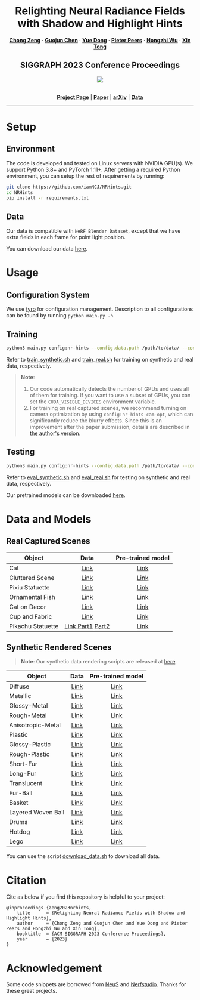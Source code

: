 <p align="center">

  <h1 align="center">Relighting Neural Radiance Fields with Shadow and Highlight Hints</h1>
  <p align="center">
    <a href="https://www.chong-zeng.com/"><strong>Chong Zeng</strong></a>
    ·
    <a href="https://www.microsoft.com/en-us/research/people/guoch/"><strong>Guojun Chen</strong></a>
    ·
    <a href="https://yuedong.shading.me/"><strong>Yue Dong</strong></a>
    ·
    <a href="https://www.cs.wm.edu/~ppeers/"><strong>Pieter Peers</strong></a>
    ·
    <a href="https://svbrdf.github.io/"><strong>Hongzhi Wu</strong></a>
    ·
    <a href="https://www.microsoft.com/en-us/research/people/xtong/"><strong>Xin Tong</strong></a>
  </p>
  <h2 align="center">SIGGRAPH 2023 Conference Proceedings</h2>
  <div align="center">
    <img src="nrhints-teaser.png">
  </div>

  <p align="center">
  <br>
    <a href="https://nrhints.github.io/"><strong>Project Page</strong></a>
    |
    <a href="https://nrhints.github.io/pdfs/nrhints-sig23.pdf"><strong>Paper</strong></a>
    |
    <a href="https://arxiv.org/abs/2308.13404"><strong>arXiv</strong></a>
    |
    <a href="#data-and-models"><strong>Data</strong></a>
  </p>
</p>

---

# Setup

## Environment

The code is developed and tested on Linux servers with NVIDIA GPU(s). We support Python 3.8+ and PyTorch 1.11+. After getting a required Python environment, you can setup the rest of requirements by running:

```bash
git clone https://github.com/iamNCJ/NRHints.git
cd NRHints
pip install -r requirements.txt
```

## Data

Our data is compatible with `NeRF Blender Dataset`, except that we have extra fields in each frame for point light position.

You can download our data [here](#data-and-models).

# Usage

## Configuration System

We use [tyro](https://github.com/brentyi/tyro) for configuration management. Description to all configurations can be found by running `python main.py -h`.

## Training

```bash
python3 main.py config:nr-hints --config.data.path /path/to/data/ --config.scene-name XXX
```

Refer to [train_synthetic.sh](scripts/train_synthetic.sh) and [train_real.sh](scripts/train_real.sh) for training on synthetic and real data, respectively.

> **Note**: 
> 1. Our code automatically detects the number of GPUs and uses all of them for training. If you want to use a subset of GPUs, you can set the `CUDA_VISIBLE_DEVICES` environment variable.
> 2. For training on real captured scenes, we recommend turning on camera optimization by using `config:nr-hints-cam-opt`, which can significantly reduce the blurry effects. Since this is an improvement after the paper submission, details are described in [the author's version](https://arxiv.org/abs/2308.13404).

## Testing

```bash
python3 main.py config:nr-hints --config.data.path /path/to/data/ --config.scene-name XXX --config.evaluation-only True
```

Refer to [eval_synthetic.sh](scripts/eval_synthetic.sh) and [eval_real.sh](scripts/eval_real.sh) for testing on synthetic and real data, respectively.

Our pretrained models can be downloaded [here](#data-and-models).


# Data and Models

## Real Captured Scenes

| Object      | Data        | Pre-trained model        |
| ----------- | :----------: | :-----------: |
| Cat | [Link](https://igwebhost.azurewebsites.net/NRHints/Data/Real/Cat.zip)        | [Link](https://igwebhost.azurewebsites.net/NRHints/Model/Real/Cat_step_1000000.ckpt) |
| Cluttered Scene  | [Link](https://igwebhost.azurewebsites.net/NRHints/Data/Real/FurScene.zip)        | [Link](https://igwebhost.azurewebsites.net/NRHints/Model/Real/FurScene_step_1000000.ckpt) |
| Pixiu Statuette   | [Link](https://igwebhost.azurewebsites.net/NRHints/Data/Real/Pixiu.zip)        | [Link](https://igwebhost.azurewebsites.net/NRHints/Model/Real/Pixiu_step_1000000.ckpt) |
| Ornamental Fish | [Link](https://igwebhost.azurewebsites.net/NRHints/Data/Real/Fish.zip)        | [Link](https://igwebhost.azurewebsites.net/NRHints/Model/Real/Fish_step_1000000.ckpt) |
| Cat on Decor   | [Link](https://igwebhost.azurewebsites.net/NRHints/Data/Real/CatSmall.zip)        | [Link](https://igwebhost.azurewebsites.net/NRHints/Model/Real/CatSmall_step_1000000.ckpt) |
| Cup and Fabric   | [Link](https://igwebhost.azurewebsites.net/NRHints/Data/Real/CupFabric.zip)        | [Link](https://igwebhost.azurewebsites.net/NRHints/Model/Real/CupFabric_step_1000000.ckpt) |
| Pikachu Statuette   | [Link Part1](https://igwebhost.azurewebsites.net/NRHints/Data/Real/Pikachu01.zip) [Part2](https://igwebhost.azurewebsites.net/NRHints/Data/Real/Pikachu02.zip)       | [Link](https://igwebhost.azurewebsites.net/NRHints/Model/Real/Pikachu_step_1000000.ckpt) |

## Synthetic Rendered Scenes

> **Note**:
> Our synthetic data rendering scripts are released at [here](https://github.com/iamNCJ/bpy-helper/tree/main/examples/nrhints-data).

| Object      | Data        | Pre-trained model        |
| ----------- | :----------: | :-----------: |
|  Diffuse  | [Link](https://igwebhost.azurewebsites.net/NRHints/Data/Synthetic/Cup_Plane_Diffuse_PL_500.zip)        | [Link](https://igwebhost.azurewebsites.net/NRHints/Model/Synthetic/Cup_Plane_Diffuse_PL_500_step_1000000.ckpt) |
|  Metallic  | [Link](https://igwebhost.azurewebsites.net/NRHints/Data/Synthetic/Cup_Plane_Metal_PL_500.zip)        | [Link](https://igwebhost.azurewebsites.net/NRHints/Model/Synthetic/Cup_Plane_Metal_PL_500_step_1000000.ckpt) |
|  Glossy-Metal  | [Link](https://igwebhost.azurewebsites.net/NRHints/Data/Synthetic/Cup_Plane_Metal_Rough_PL_500.zip)        | [Link](https://igwebhost.azurewebsites.net/NRHints/Model/Synthetic/Cup_Plane_Metal_Rough_PL_500_step_1000000.ckpt) |
|  Rough-Metal  | [Link](https://igwebhost.azurewebsites.net/NRHints/Data/Synthetic/Cup_Plane_Metal_VeryRough_PL_500.zip)        | [Link](https://igwebhost.azurewebsites.net/NRHints/Model/Synthetic/Cup_Plane_Metal_VeryRough_PL_500_step_1000000.ckpt) |
|  Anisotropic-Metal  | [Link](https://igwebhost.azurewebsites.net/NRHints/Data/Synthetic/Cup_Plane_Metal_Aniso_PL_500.zip)        | [Link](https://igwebhost.azurewebsites.net/NRHints/Model/Synthetic/Cup_Plane_Metal_Aniso_PL_500_step_1000000.ckpt) |
|  Plastic  | [Link](https://igwebhost.azurewebsites.net/NRHints/Data/Synthetic/Cup_Plane_NonMetal_PL_500.zip)        | [Link](https://igwebhost.azurewebsites.net/NRHints/Model/Synthetic/Cup_Plane_NonMetal_PL_500_step_1000000.ckpt) |
|  Glossy-Plastic  | [Link](https://igwebhost.azurewebsites.net/NRHints/Data/Synthetic/Cup_Plane_NonMetal_Rough_PL_500.zip)        | [Link](https://igwebhost.azurewebsites.net/NRHints/Model/Synthetic/Cup_Plane_NonMetal_Rough_PL_500_step_1000000.ckpt) |
|  Rough-Plastic  | [Link](https://igwebhost.azurewebsites.net/NRHints/Data/Synthetic/Cup_Plane_NonMetal_VeryRough_PL_500.zip)        | [Link](https://igwebhost.azurewebsites.net/NRHints/Model/Synthetic/Cup_Plane_NonMetal_VeryRough_PL_500_step_1000000.ckpt) |
|  Short-Fur  | [Link](https://igwebhost.azurewebsites.net/NRHints/Data/Synthetic/Cup_Plane_ShortFur_PL_500.zip)        | [Link](https://igwebhost.azurewebsites.net/NRHints/Model/Synthetic/Cup_Plane_ShortFur_PL_500_step_1000000.ckpt) |
|  Long-Fur  | [Link](https://igwebhost.azurewebsites.net/NRHints/Data/Synthetic/Cup_Plane_LongFur_PL_500.zip)        | [Link](https://igwebhost.azurewebsites.net/NRHints/Model/Synthetic/Cup_Plane_LongFur_PL_500_step_1000000.ckpt) |
|  Translucent  | [Link](https://igwebhost.azurewebsites.net/NRHints/Data/Synthetic/Cup_Plane_SSS_PL_500.zip)        | [Link](https://igwebhost.azurewebsites.net/NRHints/Model/Synthetic/Cup_Plane_SSS_PL_500_step_1000000.ckpt) |
|  Fur-Ball  | [Link](https://igwebhost.azurewebsites.net/NRHints/Data/Synthetic/FurBall_PL_500.zip)        | [Link](https://igwebhost.azurewebsites.net/NRHints/Model/Synthetic/FurBall_PL_500_step_1000000.ckpt) |
|  Basket  | [Link](https://igwebhost.azurewebsites.net/NRHints/Data/Synthetic/Basket_PL_500.zip)        | [Link](https://igwebhost.azurewebsites.net/NRHints/Model/Synthetic/Basket_PL_500_step_1000000.ckpt) |
|  Layered Woven Ball  | [Link](https://igwebhost.azurewebsites.net/NRHints/Data/Synthetic/Complex_Ball_PL_500.zip)        | [Link](https://igwebhost.azurewebsites.net/NRHints/Model/Synthetic/Complex_Ball_PL_500_step_1000000.ckpt) |
|  Drums  | [Link](https://igwebhost.azurewebsites.net/NRHints/Data/Synthetic/Drums_PL_500.zip)        | [Link](https://igwebhost.azurewebsites.net/NRHints/Model/Synthetic/Drums_PL_500_step_1000000.ckpt) |
|  Hotdog | [Link](https://igwebhost.azurewebsites.net/NRHints/Data/Synthetic/Hotdog_PL_500.zip)        | [Link](https://igwebhost.azurewebsites.net/NRHints/Model/Synthetic/Hotdog_PL_500_step_1000000.ckpt) |
|  Lego  | [Link](https://igwebhost.azurewebsites.net/NRHints/Data/Synthetic/Lego_PL_500.zip)        | [Link](https://igwebhost.azurewebsites.net/NRHints/Model/Synthetic/Lego_PL_500_step_1000000.ckpt) |

You can use the script [download_data.sh](scripts/download_data.sh) to download all data.

# Citation

Cite as below if you find this repository is helpful to your project:

```
@inproceedings {zeng2023nrhints,
    title      = {Relighting Neural Radiance Fields with Shadow and Highlight Hints},
    author     = {Chong Zeng and Guojun Chen and Yue Dong and Pieter Peers and Hongzhi Wu and Xin Tong},
    booktitle  = {ACM SIGGRAPH 2023 Conference Proceedings},
    year       = {2023}
}
```

# Acknowledgement

Some code snippets are borrowed from [NeuS](https://github.com/Totoro97/NeuS) and [Nerfstudio](https://nerf.studio/). Thanks for these great projects.
